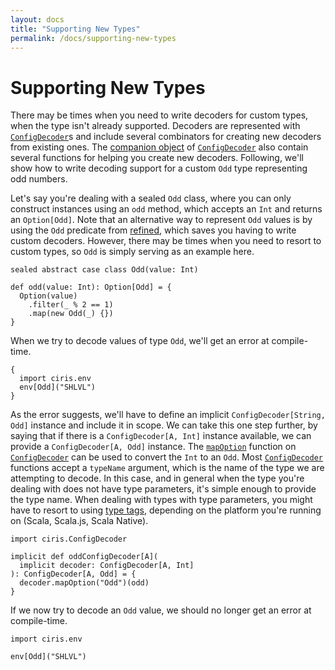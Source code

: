 ```yaml
---
layout: docs
title: "Supporting New Types"
permalink: /docs/supporting-new-types
---
```


# Supporting New Types
There may be times when you need to write decoders for custom types, when the type isn't already supported. Decoders are represented with [`ConfigDecoder`][ConfigDecoder]s and include several combinators for creating new decoders from existing ones. The [companion object][ConfigDecoderCompanion] of [`ConfigDecoder`][ConfigDecoder] also contain several functions for helping you create new decoders. Following, we'll show how to write decoding support for a custom `Odd` type representing odd numbers.

Let's say you're dealing with a sealed `Odd` class, where you can only construct instances using an `odd` method, which accepts an `Int` and returns an `Option[Odd]`. Note that an alternative way to represent `Odd` values is by using the `Odd` predicate from [refined](/docs/refined-module), which saves you having to write custom decoders. However, there may be times when you need to resort to custom types, so `Odd` is simply serving as an example here.

```tut:silent
sealed abstract case class Odd(value: Int)

def odd(value: Int): Option[Odd] = {
  Option(value)
    .filter(_ % 2 == 1)
    .map(new Odd(_) {})
}
```

When we try to decode values of type `Odd`, we'll get an error at compile-time.

```tut:book:fail
{
  import ciris.env
  env[Odd]("SHLVL")
}
```

As the error suggests, we'll have to define an implicit `ConfigDecoder[String, Odd]` instance and include it in scope. We can take this one step further, by saying that if there is a `ConfigDecoder[A, Int]` instance available, we can provide a `ConfigDecoder[A, Odd]` instance. The [`mapOption`][mapOption] function on [`ConfigDecoder`][ConfigDecoder] can be used to convert the `Int` to an `Odd`. Most [`ConfigDecoder`][ConfigDecoder] functions accept a `typeName` argument, which is the name of the type we are attempting to decode. In this case, and in general when the type you're dealing with does not have type parameters, it's simple enough to provide the type name. When dealing with types with type parameters, you might have to resort to using [type tags][typeTags], depending on the platform you're running on (Scala, Scala.js, Scala Native).

```tut:book
import ciris.ConfigDecoder

implicit def oddConfigDecoder[A](
  implicit decoder: ConfigDecoder[A, Int]
): ConfigDecoder[A, Odd] = {
  decoder.mapOption("Odd")(odd)
}
```

If we now try to decode an `Odd` value, we should no longer get an error at compile-time.

```tut:book
import ciris.env

env[Odd]("SHLVL")
```

[ConfigDecoderCompanion]: /api/ciris/ConfigDecoder$.html
[ConfigDecoder]: /api/ciris/ConfigDecoder.html
[mapOption]: /api/ciris/ConfigDecoder.html#mapOption[C](typeName:String)(f:B=>Option[C]):ciris.ConfigDecoder[A,C]
[typeTags]: https://docs.scala-lang.org/overviews/reflection/typetags-manifests.html
